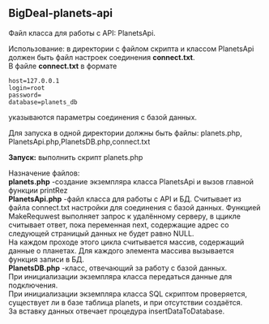 ## BigDeal-planets-api

Файл класса для работы с API: PlanetsApi.

Использование: в директории с файлом скрипта и классом PlanetsApi должен быть файл настроек соединения <b>connect.txt</b>.<br>
В файле <b>connect.txt</b> в формате <br>
```
host=127.0.0.1 
login=root  
password=    
database=planets_db 
```
указываются параметры соединения с базой данных.

Для запуска в одной директории должны быть файлы:  planets.php, PlanetsApi.php,PlanetsDB.php,connect.txt

<b>Запуск:</b> выполнить скрипт planets.php

Назначение файлов: <br>
<b>planets.php</b> -создание экземпляра класса PlanetsApi и вызов главной функции printRez <br>
<b>PlanetsApi.php</b> -файл класса для работы с API и БД. Считывает из файла  connect.txt настройки для соединения с базой данных.
Функцией MakeRequwest выполняет запрос к удалённому серверу, 
в ццикле считывает ответ, пока переменная next, содержащие адрес со следующей страницый данных не будет равно NULL. <br>
На каждом проходе этого цикла считывается массив, содержащий данные о планетах.
Для каждого элемента массива вызывается функция записи в БД. <br>
<b>PlanetsDB.php</b> -класс, отвечающий за работу с базой данных. <br> 
При инициализации экземпляра класса передаться данные для подключения.<br>
При инициализации экземпляра класса SQL скриптом проверяется, существует ли в базе таблица planets, и при отсутствии создаётся.<br>
За вставку данных отвечает процедура insertDataToDatabase.
